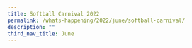 ```yaml
---
title: Softball Carnival 2022
permalink: /whats-happening/2022/june/softball-carnival/
description: ""
third_nav_title: June
---
```

